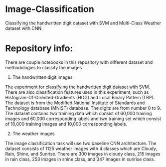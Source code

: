 # Image-Classification
Classifying the handwritten digit dataset with SVM and Multi-Class Weather dataset with CNN

# Repository info:
There are couple notebooks in this repository with different dataset and methodologies to classify the images

1. The handwritten digit images

The experiment for classifying the handwritten digit dataset with SVM. There are also classification features used in this experiment, such as Histogram-Of-Oriented-Gradients (HOG) and Local Binary Pattern (LBP). The dataset is from the Modified National Institute of Standards and Technology database (MNIST) database. The digits are from number 0 to 9. The dataset contains two training data which consist of 60,000 training images and 60,000 corresponding labels and two training set which consist of 10,000 training images and 10,000 corresponding labels.

2. The weather images

The image classification task will use two baseline CNN architecture. The dataset consists of 1125 weather images with 4 classes which are Cloudy, Rain, Shine, and Sunrise. There are 300 images in cloudy class, 215 images in rain class, 253 images in shine class, and 347 images in sunrise class.
